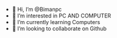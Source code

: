 - 👋 Hi, I’m @Bimanpc
- 👀 I’m interested in PC AND COMPUTER
- 🌱 I’m currently learning  Computers
- 💞️ I’m looking to collaborate on Github

<!---
Bimanpc/Bimanpc is a ✨ special ✨ repository because its `README.md` (this file) appears on your GitHub profile.
You can click the Preview link to take a look at your changes.
--->
